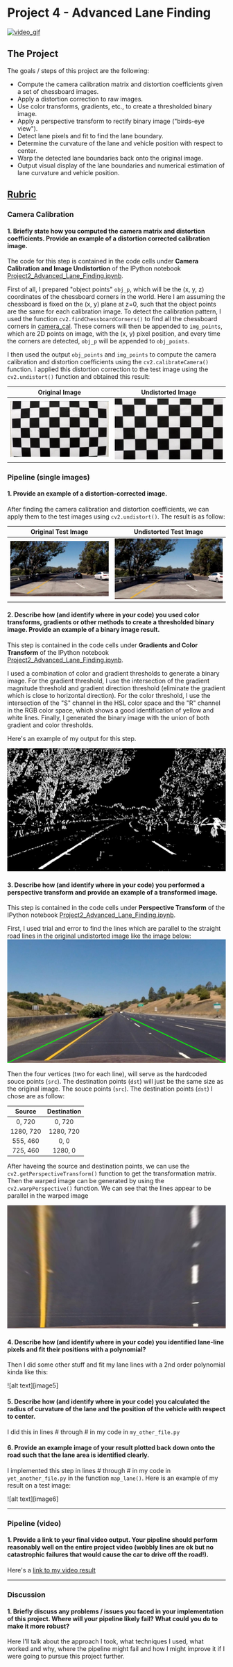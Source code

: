 # Project 4 - Advanced Lane Finding
[![video_gif](https://media.giphy.com/media/eIm0Bjq0uswdha7CfE/giphy.gif)](https://youtu.be/HHL2RmPcaG0)

## The Project
The goals / steps of this project are the following:

* Compute the camera calibration matrix and distortion coefficients given a set of chessboard images.
* Apply a distortion correction to raw images.
* Use color transforms, gradients, etc., to create a thresholded binary image.
* Apply a perspective transform to rectify binary image ("birds-eye view").
* Detect lane pixels and fit to find the lane boundary.
* Determine the curvature of the lane and vehicle position with respect to center.
* Warp the detected lane boundaries back onto the original image.
* Output visual display of the lane boundaries and numerical estimation of lane curvature and vehicle position.

## [Rubric](https://review.udacity.com/#!/rubrics/571/view)

### Camera Calibration

#### 1. Briefly state how you computed the camera matrix and distortion coefficients. Provide an example of a distortion corrected calibration image.

The code for this step is contained in the code cells under **Camera Calibration and Image Undistortion** of the IPython notebook [Project2_Advanced_Lane_Finding.ipynb](/Project2_Advanced_Lane_Finding/Project2_Advanced_Lane_Finding.ipynb).

First of all, I prepared "object points" `obj_p`, which will be the (x, y, z) coordinates of the chessboard corners in the world. Here I am assuming the chessboard is fixed on the (x, y) plane at z=0, such that the object points are the same for each calibration image. To detect the calibration pattern, I used the function `cv2.findChessboardCorners()` to find all the chessboard corners in [camera_cal](). These corners will then be appended to `img_points`, which are 2D points on image, with the (x, y) pixel position, and every time the corners are detected, `obj_p` will be appended to `obj_points`.

I then used the output `obj_points` and `img_points` to compute the camera calibration and distortion coefficients using the `cv2.calibrateCamera()` function.  I applied this distortion correction to the test image using the `cv2.undistort()` function and obtained this result: 

Original Image             |  Undistorted Image
:-------------------------:|:-------------------------:
![alt_text](/Project2_Advanced_Lane_Finding/output_images/chessboard.jpg)  |  ![alt_text](/Project2_Advanced_Lane_Finding/output_images/undist_chessboard.jpg) 

### Pipeline (single images)

#### 1. Provide an example of a distortion-corrected image.

After finding the camera calibration and distortion coefficients, we can apply them to the test images using `cv2.undistort()`. The result is as follow:

Original Test Image        |  Undistorted Test Image
:-------------------------:|:-------------------------:
![alt_text](/Project2_Advanced_Lane_Finding/output_images/test_img.jpg)  |  ![alt_text](/Project2_Advanced_Lane_Finding/output_images/undist_test_img.jpg) 

#### 2. Describe how (and identify where in your code) you used color transforms, gradients or other methods to create a thresholded binary image.  Provide an example of a binary image result.

This step is contained in the code cells under **Gradients and Color Transform** of the IPython notebook [Project2_Advanced_Lane_Finding.ipynb](/Project2_Advanced_Lane_Finding/Project2_Advanced_Lane_Finding.ipynb).

I used a combination of color and gradient thresholds to generate a binary image. For the gradient threshold, I use the intersection of the gradient magnitude threshold and gradient direction threshold (eliminate the gradient which is close to horizontal direction). For the color threshold, I use the intersection of the "S" channel in the HSL color space and the "R" channel in the RGB color space, which shows a good identification of yellow and white lines. Finally, I generated the binary image with the union of both gradient and color thresholds.

Here's an example of my output for this step. 

![alt text](/Project2_Advanced_Lane_Finding/output_images/binary_test_img.jpg) 

#### 3. Describe how (and identify where in your code) you performed a perspective transform and provide an example of a transformed image.

This step is contained in the code cells under **Perspective Transform** of the IPython notebook [Project2_Advanced_Lane_Finding.ipynb](/Project2_Advanced_Lane_Finding/Project2_Advanced_Lane_Finding.ipynb).

First, I used trial and error to find the lines which are parallel to the straight road lines in the original undistorted image like the image below:
![alt text](/Project2_Advanced_Lane_Finding/output_images/find_parallel_straight_lines.jpg) 

Then the four vertices (two for each line), will serve as the hardcoded souce points (`src`). The destination points (`dst`) will just be the same size as the original image. The souce points (`src`). The destination points (`dst`) I chose are as follow:

| Source        | Destination   | 
|:-------------:|:-------------:| 
| 0, 720        | 0, 720        | 
| 1280, 720     | 1280, 720     |
| 555, 460      | 0, 0          |
| 725, 460      | 1280, 0       |

After haveing the source and destination points, we can use the `cv2.getPerspectiveTransform()` function to get the transformation matrix. Then the warped image can be generated by using the `cv2.warpPerspective()` function. We can see that the lines appear to be parallel in the warped image

![alt text](/Project2_Advanced_Lane_Finding/output_images/warped_straight_lines.jpg) 

#### 4. Describe how (and identify where in your code) you identified lane-line pixels and fit their positions with a polynomial?

Then I did some other stuff and fit my lane lines with a 2nd order polynomial kinda like this:

![alt text][image5]

#### 5. Describe how (and identify where in your code) you calculated the radius of curvature of the lane and the position of the vehicle with respect to center.

I did this in lines # through # in my code in `my_other_file.py`

#### 6. Provide an example image of your result plotted back down onto the road such that the lane area is identified clearly.

I implemented this step in lines # through # in my code in `yet_another_file.py` in the function `map_lane()`.  Here is an example of my result on a test image:

![alt text][image6]

---

### Pipeline (video)

#### 1. Provide a link to your final video output.  Your pipeline should perform reasonably well on the entire project video (wobbly lines are ok but no catastrophic failures that would cause the car to drive off the road!).

Here's a [link to my video result](https://youtu.be/HHL2RmPcaG0)

---

### Discussion

#### 1. Briefly discuss any problems / issues you faced in your implementation of this project.  Where will your pipeline likely fail?  What could you do to make it more robust?

Here I'll talk about the approach I took, what techniques I used, what worked and why, where the pipeline might fail and how I might improve it if I were going to pursue this project further.  
